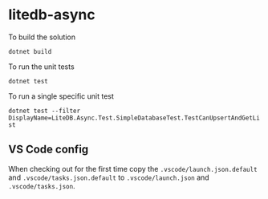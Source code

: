 # litedb-async

To build the solution

`dotnet build`

To run the unit tests

`dotnet test`

To run a single specific unit test

`dotnet test --filter DisplayName=LiteDB.Async.Test.SimpleDatabaseTest.TestCanUpsertAndGetList`

## VS Code config

When checking out for the first time copy the `.vscode/launch.json.default` and `.vscode/tasks.json.default` to `.vscode/launch.json` and `.vscode/tasks.json`.
